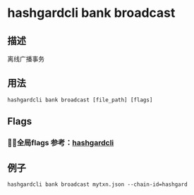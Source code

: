 # hashgardcli bank broadcast

## 描述

离线广播事务

## 用法

```
hashgardcli bank broadcast [file_path] [flags]
```
## Flags

 ### 全局flags 参考：[hashgardcli](../README.md)

## 例子

```
hashgardcli bank broadcast mytxn.json --chain-id=hashgard
```
